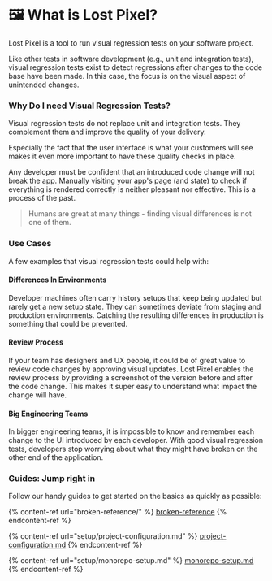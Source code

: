 # 🖼 What is Lost Pixel?

Lost Pixel is a tool to run visual regression tests on your software project.

Like other tests in software development (e.g., unit and integration tests), visual regression tests exist to detect regressions after changes to the code base have been made. In this case, the focus is on the visual aspect of unintended changes.

### Why Do I need Visual Regression Tests?

Visual regression tests do not replace unit and integration tests. They complement them and improve the quality of your delivery.

Especially the fact that the user interface is what your customers will see makes it even more important to have these quality checks in place.

Any developer must be confident that an introduced code change will not break the app. Manually visiting your app's page (and state) to check if everything is rendered correctly is neither pleasant nor effective. This is a process of the past.

> Humans are great at many things - finding visual differences is not one of them.

### Use Cases

A few examples that visual regression tests could help with:

#### Differences In Environments

Developer machines often carry history setups that keep being updated but rarely get a new setup state. They can sometimes deviate from staging and production environments. Catching the resulting differences in production is something that could be prevented.

#### Review Process

If your team has designers and UX people, it could be of great value to review code changes by approving visual updates. Lost Pixel enables the review process by providing a screenshot of the version before and after the code change. This makes it super easy to understand what impact the change will have.

#### Big Engineering Teams

In bigger engineering teams, it is impossible to know and remember each change to the UI introduced by each developer. With good visual regression tests, developers stop worrying about what they might have broken on the other end of the application.

### Guides: Jump right in

Follow our handy guides to get started on the basics as quickly as possible:

{% content-ref url="broken-reference/" %}
[broken-reference](broken-reference/)
{% endcontent-ref %}

{% content-ref url="setup/project-configuration.md" %}
[project-configuration.md](setup/project-configuration.md)
{% endcontent-ref %}

{% content-ref url="setup/monorepo-setup.md" %}
[monorepo-setup.md](setup/monorepo-setup.md)
{% endcontent-ref %}
